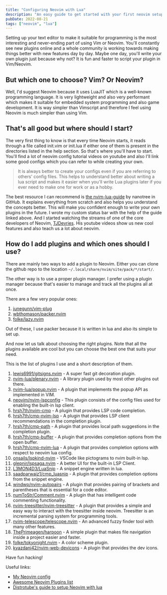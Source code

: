 ```yaml
---
title: "Configuring Neovim with Lua"
description: "An easy guide to get started with your first neovim setup"
pubDate: 2022-08-21
tags: ["neovim", "lua"]
---
```

Setting up your text editor to make it suitable for programming is the most 
interesting and never-ending part of using Vim or Neovim. You'll constantly see 
new plugins online and a whole community is working towards making things better 
with new features day by day. Maybe one day, you'll write your own plugin just 
because why not? It is fun and faster to script your plugin in Vim/Neovim.

## But which one to choose? Vim? Or Neovim?

Well, I'd suggest Neovim because it uses LuaJIT which is a well-known programming
language. It is very lightweight and also very performant which makes it suitable 
for embedded system programming and also game development. It is way simpler than 
Vimscript and therefore I feel using Neovim is much simpler than using Vim.

## That's all good but where should I start?

The very first thing to know is that every time Neovim starts, it reads through 
a file called init.vim or init.lua if either one of them is present in the directories
listed in the help section. So that's where you'll have to start. You'll find a 
lot of neovim config tutorial videos on youtube and also I'll link some good configs 
which you can refer to while creating your own.

> It is always better to create your configs even if you are referring to others'
config files. This helps to understand better about writing a lua script and makes 
it easier when you'll write Lua plugins later if you ever need to make one for work 
or as a hobby.

The best resource I can recommend is [the nvim-lua-guide](https://github.com/nanotee/nvim-lua-guide/blob/master/doc/nvim-lua-guide.txt)
by nanotree in GitHub. It explains everything from scratch and also helps you 
understand the concepts better. This will make you confident enough to write 
your own plugins in the future. I wrote my custom status bar with the help of the 
guide linked above. And I started watching the streams of one of the core 
developers of Neovim, [TJDevries](https://www.youtube.com/c/TJDeVries/). His 
youtube videos show us new cool features and also teach us a lot about neovim.

## How do I add plugins and which ones should I use?

There are mainly two ways to add a plugin to Neovim. Either you can clone the 
github repo to the location `~/.local/share/nvim/site/pack/*/start/`.

The other way is to use a proper plugin manager. I prefer using a plugin manager 
because that's easier to manage and track all the plugins all at once. 

There are a few very popular ones:
1. [junegunn/vim-plug](https://github.com/junegunn/vim-plug)
2. [wbthomason/packer.nvim](https://github.com/wbthomason/packer.nvim)
2. [folke/lazy.nvim](https://github.com/folke/lazy.nvim)

Out of these, I use packer because it is written in lua and also its simple to set up.

And now let us talk about choosing the right plugins. Note that all the plugins available
are cool but you can choose the best one that suits your need.

This is the list of plugins I use and a short description of them.
1. [lewis6991/gitsigns.nvim](https://github.com/lewis6991/gitsigns.nvim) - A super
fast git decoration plugin.
2. [nvim-lua/plenary.nvim](https://github.com/nvim-lua/plenary.nvim) - A library 
plugin used by most other plugins out there.
3. [nvim-lua/popup.nvim](https://github.com/nvim-lua/popup.nvim) - A plugin that 
implements the popup API as implemented in VIM.
4. [neovim/nvim-lspconfig](https://github.com/neovim/nvim-lspconfig) - This plugin
consists of the config files used for enabling the built-in lsp client.
5. [hrsh7th/nvim-cmp](https://github.com/hrsh7th/nvim-cmp) - A plugin that 
provides LSP code completion.
6. [hrsh7th/cmp-nvim-lsp](https://github.com/hrsh7th/cmp-nvim-lsp) - A plugin that
provides LSP client recommendations in the completion plugin.
7. [hrsh7th/cmp-path](https://github.com/hrsh7th/cmp-path) - A plugin that provides
local path suggestions in the completion plugin.
8. [hrsh7th/cmp-buffer](https://github.com/hrsh7th/cmp-buffer) - A plugin that 
provides completion options from the open buffer.
9. [hrsh7th/cmp-nvim-lua](https://github.com/hrsh7th/cmp-nvim-lua) - A plugin 
that provides completion options with respect to neovim lua config.
10. [onsails/lspkind-nvim](https://github.com/onsails/lspkind-nvim) - VSCode like 
pictograms to nvim built-in lsp.
11. [glepnir/lspsaga.nvim](https://github.com/glepnir/lspsaga.nvim) - A better UI 
for the built-in LSP Client.
12. [L3MON4D3/LuaSnip](https://github.com/L3MON4D3/LuaSnip) - A snippet engine 
written in lua.
13. [saadparwaiz1/cmp_luasnip](https://github.com/saadparwaiz1/cmp_luasnip) - A plugin
that provides completion options from the snippet engine.
14. [windwp/nvim-autopairs](https://github.com/windwp/nvim-autopairs) - A plugin 
that provides pairing of brackets and parentheses that is essential for a code 
editor.
15. [numToStr/Comment.nvim](https://github.com/numToStr/Comment.nvim) - A plugin 
that has intelligent code commenting functionality.
16. [nvim-treesitter/nvim-treesitter](https://github.com/nvim-treesitter/nvim-treesitter) - 
A plugin that provides a simple and easy way to interact with the treesitter inside neovim.
Treesitter is an incremental parsing system for programming tools.
17. [nvim-telescope/telescope.nvim](https://github.com/nvim-telescope/telescope.nvim) - 
An advanced fuzzy finder tool with many other features.
18. [ThePrimeagen/harpoon](https://github.com/ThePrimeagen/harpoon) - A simple 
plugin that makes file navigation inside a project easier and faster.
19. [folke/tokyonight.nvim](https://github.com/folke/tokyonight.nvim) - A color scheme plugin.
20. [kyazdani42/nvim-web-devicons](https://github.com/kyazdani42/nvim-web-devicons) - A plugin
that provides the dev icons.

Have fun hacking!

Useful links:
- [My Neovim config](https://github.com/serenevoid/neovim-config-revamp)
- [Awesome Neovim Plugins list](https://github.com/rockerBOO/awesome-neovim/blob/main/README.md)
- [Distrotube's guide to setup Neovim with lua](https://youtu.be/m62UCkdQ8Ck)
